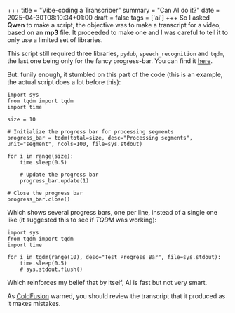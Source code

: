 +++
title = "Vibe-coding a Transcriber"
summary = "Can AI do it?"
date = 2025-04-30T08:10:34+01:00
draft = false
tags = ['ai']
+++
So I asked **Qwen** to make a script, the objective was to make a transcript for a video, based on an **mp3** file.
It proceeded to make one and I was careful to tell it to only use a limited set of libraries.

This script still required three libraries, `pydub`, `speech_recognition` and `tqdm`, the last one being only for the fancy progress-bar. You can find it [here](https://github.com/hyperagon/mp3_to_sbv).

But. funily enough, it stumbled on this part of the code (this is an example, the actual script does a lot before this):
```
import sys
from tqdm import tqdm
import time

size = 10    

# Initialize the progress bar for processing segments
progress_bar = tqdm(total=size, desc="Processing segments", unit="segment", ncols=100, file=sys.stdout)

for i in range(size):
    time.sleep(0.5)

    # Update the progress bar
    progress_bar.update(1)

# Close the progress bar
progress_bar.close()
```
Which shows several progress bars, one per line, instead of a single one like (it suggested this to see if *TQDM* was working):
```
import sys
from tqdm import tqdm
import time

for i in tqdm(range(10), desc="Test Progress Bar", file=sys.stdout):
    time.sleep(0.5)
    # sys.stdout.flush()
```

Which reinforces my belief that by itself, AI is fast but not very smart.

As [ColdFusion](https://www.youtube.com/watch?v=iqVhUX4Vel8&t=1360s) warned, you should review the transcript that it produced as it makes mistakes.
